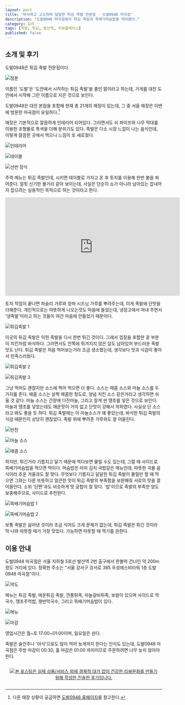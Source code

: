 ```yaml
---
layout: post
title: "바삭하고 고소하며 달달한 튀김 족발 전문점 - 도발0948 마곡점"
description: "도발0948 마곡점에서 튀김 족발과 뚝배기머슴밥을 먹어봤다."
category: 요리
tags: [족발, 튀김, 발산역, 리뷰플레이스]
published: false
---
```


## 소개 및 후기

도발0948은 튀김 족발 전문점이다.

![정문](https://lh3.googleusercontent.com/-RXOiHhWz0GQ/Wi_ax9WodZI/AAAAAAAAcGs/Wf2JZKUIOG4RYDPv0QIfFz2kpk-ti49agCE0YBhgL/s560/dobal0948.jpg)

이름인 '도발'은 '도안에서 시작하는 튀김 족발'을 줄인 말이라고 하는데,
가게를 대전 도안에서 시작해 그런 이름으로 지은 것으로 보인다.

도발0948은 대전 본점을 포함해 현재 총 21개의 매장이 있는데,
그 중 서울 매장은 이번에 방문한 마곡점이 유일하다.[^1]

[^1]: 다른 매장 상황이 궁금하면 [도발0948 홈페이지](http://i-web.kr/dobal0948)를 참고한다.

매장은 기본적으로 깔끔하게 인테리어 되어있다.
그러면서도 쇠 파이프와 나무 막대를 이용한 조형물로 특색을 더해 분위기도 있다.
족발은 다소 시장 느낌이 나는 음식인데,
이렇게 깔끔한 곳에서 먹으니 느낌이 또 새로웠다.

![인테리어](https://lh3.googleusercontent.com/-abv1fCb8o5k/Wi_biipX4XI/AAAAAAAAcHA/hXcSsxgPQOsAQU8jeqNNIyBXS7NBrXWagCE0YBhgL/s560/dobal0948-02.jpg)

![테이블](https://lh3.googleusercontent.com/j0Noh4ff9YRPxmeu70qY0yNPEDFrExb4v47MK796asqMh-lMp2Q8BTn4uqFWAQ8UDyH1flFuyor_pw=s560)

![선반 장식](https://lh3.googleusercontent.com/-UbWML2sDSdQ/Wi_b4_ZmNwI/AAAAAAAAcHQ/tB4iPsK4NaA4ztUmXy8i7ta0c7Nsz3dcQCE0YBhgL/s560/dobal0948-03.jpg)

주력 메뉴는 튀김 족발인데,
시키면 테이블로 가지고 온 후
토치를 이용해 한번 불을 쐬어준다.
얼핏 신기한 볼거리 같아 보이는데,
사실은 단순히 쇼가 아니라
남아있는 잡내까지 잡으려는 실용적인 목적으로 하는 것이라고 한다.

<center><iframe width="560" height="315" src="https://www.youtube.com/embed/7nN220RSkO0" frameborder="0" gesture="media" allow="encrypted-media" allowfullscreen></iframe></center>

토치 작업이 끝나면
파슬리 가루와 양파 시즈닝 가루를 뿌려주는데,
이게 족발에 단맛을 더해준다.
개인적으로는 따뜻하게 나오는것도 마음에 들었는데,
냉장고에서 꺼내 주면서 '냉족발'이라고 하는 것들이 여간 마음에 안들었기 때문이다.

![튀김족발 1](https://lh3.googleusercontent.com/4o1izb_gblxZoO23MAaIgmRiyD-bHpeAxZOqwH_hRFEXeaKsXQKTaMYoN87mrG3-V73N_-Sq5V1taQ=s560)

이곳의 튀김 족발은 익힌 족발을 다시 한번 튀긴 것이다.
그래서 껍질을 포함한 겉 부분이 치킨처럼 바삭하다.
그러면서도 안쪽에 튀겨지지 않은 살도 남아있어 부드러운 족발 맛도 난다.
튀김 족발은 처음 먹어보는거라 조금 생소했는데,
생각보다 맛과 식감이 좋아서 만족스러웠다.

![튀김족발 2](https://lh3.googleusercontent.com/P6Hgjb8b1F2EP2My5huGJXT0ep0bu-iT2BVi4v4eWXV_RCMeio5qPPYzKjkFX9xpW9j95DooUBHI1g=s560)

![튀김족발 3](https://lh3.googleusercontent.com/DKG7EbU7MiuFw9ZuDtdILbtQIUus-Zj6qVPbs8BiC0CTwN5OcRAsTMICd4nWythhs2ZhTh3EXvlb0w=s560)

그냥 먹어도 괜찮지만 소스에 찍어 먹으면 더 좋다.
소스는 매콤 소스와 마늘 소스를 두가지를 준다.
매콤 소스는 살짝 매콤한 정도로, 양념 치킨 소스 같은거라고 생각하면 쉬울 것 같다.
마늘 소스는 간장에 다진마늘, 그리고 잘게 썬 땡초를 넣은 것으로 보인다.
마늘과 땡초를 넣었는데도 매운맛이 거의 없고 단맛이 강해서 의외였다.
사실상 단 소스라고 봐도 좋을 듯 하다.
튀김 족발에는 이 마늘소스가 꽤 좋았는데,
바삭한 튀김 족발의 식감 때문인지 상당히 괜찮았다.
족발 위에 뿌려준 가루와도 잘 어울린다.

![반찬](https://lh3.googleusercontent.com/j5yJXREo1ad1Wpj0JUWHZ6Sy_EHPcvwVwSUWzet9XKVmPsCrCw5aeq2GvZSIXrzhyceMI_zqxb33Yw=s560)

![마늘 소스](https://lh3.googleusercontent.com/-uWjlJuTeDJb8GCu_IzU8b62glugU-i7iKqrd6Q3HPYcNPdjoUPuXuOEsFdAOadYXZ7YZ_IMbkeidg=s560)

![매콤 소스](https://lh3.googleusercontent.com/I6PM7QicY751C-OaPA3fcrYz9OQ7BUxDsyIa2ZO461eVw2ob-Pw3xlUe_AmN8oJDJnqGN4lF07uNMA=s560)

하지만, 튀긴거라 기름지고 달기 때문에 먹다보면 물릴 수도 있는데,
그럴 때 사이드로 뚝배기머슴밥을 먹으면 딱이다.
머슴밥은 마치 김치 국밥같은 메뉴인데,
따뜻한 국물 음식이라 추운 겨울과도 잘 맞다.
무엇보다 기름지고 달달한 튀김 족발이 물릴만 할 때 먹으면
그와는 다른 뜨뜻하고 얼큰한 맛이 튀김 족발의 부족함을 보완해줘 서로의 맛을 끌어올린다.
소위 '단짠'과도 비슷하게 맛 궁합이 잘 맞다.
'밥'이므로 족발의 부족한 양도 보충해주므로, 사이드로 추천한다.

![뚝배기머슴밥 1](https://lh3.googleusercontent.com/Q_kSm3o75RIAt6dKMUPEPybEOzSTyJCKvoCVYKV5TZ79l9B_9b604RMYShbpgYK2MC-SdIFy8LesBA=s560)

![뚝배기머슴밥 2](https://lh3.googleusercontent.com/jEXBsR9SnVTGiyZXdym4bdFk6DKs_FIMRqR_1kLPhfxlOw5YdHKVGhwSP2xLfOIfXcZjL4tKS-oA3Q=s560)

보통 족발은 삶아낸 것이라 조금 식어도 크게 문제가 없는데,
튀김 족발은 튀긴 것이라 막 나와 따뜻할 때가 가장 맛있다.
가능하면 따뜻할 때 먹기를 권한다.



## 이용 안내

도발0948 마곡점은
서울 지하철 5호선 발산역 2번 출구에서 한블럭 건너인 약 200m 정도 거리에 있다.
정확한 주소는 "서울 강서구 강서로 385 우성에스비타워 1층 도발0948 마곡점"이다.

![약도](https://lh3.googleusercontent.com/-F_QjMIY4uF4/Wi_j3i9DjzI/AAAAAAAAcIM/4uCCXVNlhKIqkgTgl1QTFG0KY15CZEyHQCE0YBhgL/s0/dobal0948-map.gif)

메뉴는 튀김 족발, 매운튀김 족발, 깐풍튀족, 마늘갈비튀족, 보쌈이 있으며
사이드로 막국수, 땡초주먹밥, 쟁반막국수, 그리고 뚝배기머슴밥이 있다.

![메뉴](https://lh3.googleusercontent.com/F_FHBWKDo1SLvH7OuuuVJnRzIqXRzC5aLnzEdQXFN-90XjspiAExqgogRdi7M39FuADaApX2DwJJqA=s560)

![마감](https://lh3.googleusercontent.com/QnnVPPf2BU25MmwWVs18ykPAOHRODzzc0wH_q8fHkikmpWWPigLRar2d_z2cpwjGCXXJbJgp_FEUHA=s560)

영업시간은 월~토 17:00~01:00이며, 일요일은 쉰다.

족발은 술안주나 '야식'으로도 많이 먹어 늦게까지 한다는 인식도 있는데,
도발0948 마곡점은 주방 마감이 00:30, 홀 마감은 01:00 까지이므로
주문하려면 너무 늦지 않아야 한다.



<div style="text-align: center; padding: 1em;"><a href="http://reviewplace.co.kr/detail.php?number=10792" target="_blank"><img src="http://reviewplace.co.kr/blog_traffic.php?key=MTA3OTJ8cmV6bm9h" border="0" alt="본 포스팅은 실제 상품/서비스 외에 경제적 대가 없이 건강한 리뷰문화를 만들기 위해 작성한 진솔한 후기입니다."></a></div>
